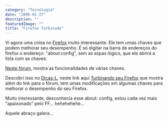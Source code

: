 ```yaml
---
category: "Tecnologia"
date: "2006-01-27"
description: ""
featuredImage: ""
title: "Firefox Turbinado"
---
```


Vi agora uma coisa no [Firefox](http://www.spreadfirefox.com/?q=affiliates&id=157396&t=196) muito interessante. Ele tem umas chaves que podem melhorar seu desempenho. É só digitar na barra de endereços do firefox o endereço: "about:config", sem as aspas lógico, que ele abrirá a lista com as chaves.

[Neste fórum](http://forums.mozillazine.org/viewtopic.php?t=53650&postdays=0&postorder=asc&postsperpage=15&start=0), mostra as funcionalidades de várias chaves.

Descobri isso no [Dicas-L](http://www.dicas-l.com.br), neste link aqui [Turbinando seu Firefox](http://www.dicas-l.com.br/dicas-l/20041221.php) que mostra além do link para o fórum, tem umas modificações em algumas chaves para melhorar o desempenho do seu Firefox.

Muito interessante, desconhecia esse about: config, estou cada vez mais "apaixonado" pelo FF... hehehehehe...

Aquele abraço galera...
